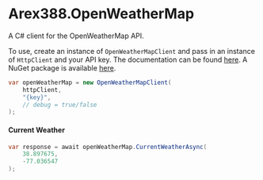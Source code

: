 ﻿# Arex388.OpenWeatherMap

A C# client for the OpenWeatherMap API.

To use, create an instance of `OpenWeatherMapClient` and pass in an instance of `HttpClient` and your API key. The documentation can be found [here](https://openweathermap.org/api). A NuGet package is available [here](https://www.nuget.org/packages/Arex388.OpenWeatherMap/).

```c#
var openWeatherMap = new OpenWeatherMapClient(
	httpClient,
	"{key}",
	// debug = true/false
);
```

#### Current Weather

```c#
var response = await openWeatherMap.CurrentWeatherAsync(
	38.897675,
	-77.036547
);
```


